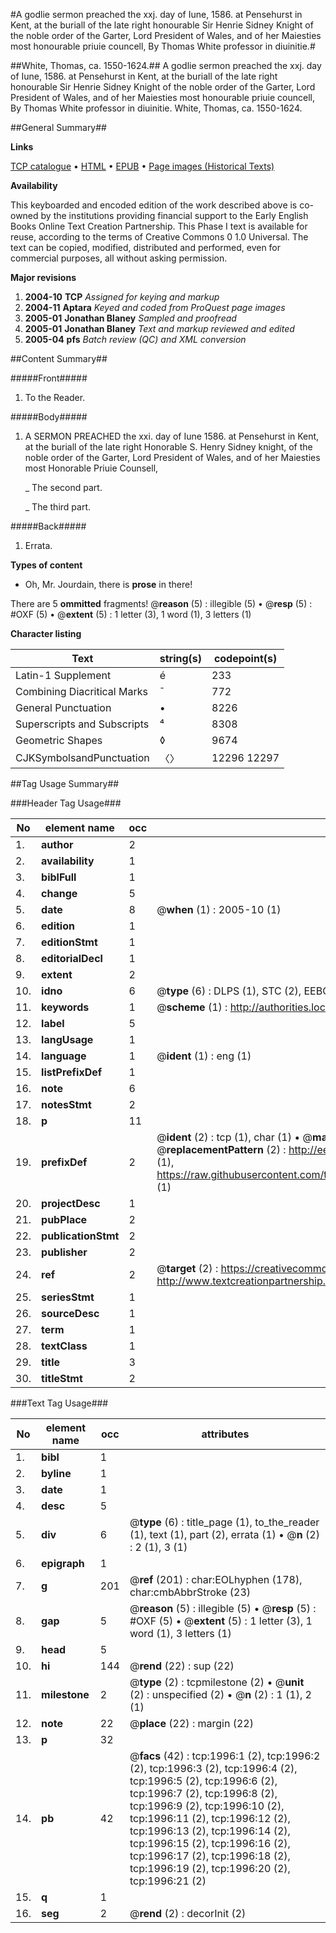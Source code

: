 #A godlie sermon preached the xxj. day of Iune, 1586. at Pensehurst in Kent, at the buriall of the late right honourable Sir Henrie Sidney Knight of the noble order of the Garter, Lord President of Wales, and of her Maiesties most honourable priuie councell, By Thomas White professor in diuinitie.#

##White, Thomas, ca. 1550-1624.##
A godlie sermon preached the xxj. day of Iune, 1586. at Pensehurst in Kent, at the buriall of the late right honourable Sir Henrie Sidney Knight of the noble order of the Garter, Lord President of Wales, and of her Maiesties most honourable priuie councell, By Thomas White professor in diuinitie.
White, Thomas, ca. 1550-1624.

##General Summary##

**Links**

[TCP catalogue](http://www.ota.ox.ac.uk/tcp/)  • 
[HTML](http://tei.it.ox.ac.uk/tcp/Texts-HTML/free/A15/A15106.html)  • 
[EPUB](http://tei.it.ox.ac.uk/tcp/Texts-EPUB/free/A15/A15106.epub) • 
[Page images (Historical Texts)](https://data.historicaltexts.jisc.ac.uk/view?pubId=eebo-99837658e&pageId=eebo-99837658e-1996-1)

**Availability**

This keyboarded and encoded edition of the
	       work described above is co-owned by the institutions
	       providing financial support to the Early English Books
	       Online Text Creation Partnership. This Phase I text is
	       available for reuse, according to the terms of Creative
	       Commons 0 1.0 Universal. The text can be copied,
	       modified, distributed and performed, even for
	       commercial purposes, all without asking permission.

**Major revisions**

1. __2004-10__ __TCP__ *Assigned for keying and markup*
1. __2004-11__ __Aptara__ *Keyed and coded from ProQuest page images*
1. __2005-01__ __Jonathan Blaney__ *Sampled and proofread*
1. __2005-01__ __Jonathan Blaney__ *Text and markup reviewed and edited*
1. __2005-04__ __pfs__ *Batch review (QC) and XML conversion*

##Content Summary##

#####Front#####

1. To the Reader.

#####Body#####

1. A SERMON PREACHED
the xxi. day of Iune 1586. at Pensehurst
in Kent, at the buriall of the late
right Honorable S. Henry Sidney knight,
of the noble order of the Garter, Lord President
of Wales, and of her Maiesties
most Honorable Priuie
Counsell,

    _ The second part.

    _ The third part.

#####Back#####

1. Errata.

**Types of content**

  * Oh, Mr. Jourdain, there is **prose** in there!

There are 5 **ommitted** fragments! 
 @__reason__ (5) : illegible (5)  •  @__resp__ (5) : #OXF (5)  •  @__extent__ (5) : 1 letter (3), 1 word (1), 3 letters (1)

**Character listing**


|Text|string(s)|codepoint(s)|
|---|---|---|
|Latin-1 Supplement|é|233|
|Combining             Diacritical Marks|̄|772|
|General Punctuation|•|8226|
|Superscripts             and Subscripts|⁴|8308|
|Geometric Shapes|◊|9674|
|CJKSymbolsandPunctuation|〈〉|12296 12297|

##Tag Usage Summary##

###Header Tag Usage###

|No|element name|occ|attributes|
|---|---|---|---|
|1.|__author__|2||
|2.|__availability__|1||
|3.|__biblFull__|1||
|4.|__change__|5||
|5.|__date__|8| @__when__ (1) : 2005-10 (1)|
|6.|__edition__|1||
|7.|__editionStmt__|1||
|8.|__editorialDecl__|1||
|9.|__extent__|2||
|10.|__idno__|6| @__type__ (6) : DLPS (1), STC (2), EEBO-CITATION (1), PROQUEST (1), VID (1)|
|11.|__keywords__|1| @__scheme__ (1) : http://authorities.loc.gov/ (1)|
|12.|__label__|5||
|13.|__langUsage__|1||
|14.|__language__|1| @__ident__ (1) : eng (1)|
|15.|__listPrefixDef__|1||
|16.|__note__|6||
|17.|__notesStmt__|2||
|18.|__p__|11||
|19.|__prefixDef__|2| @__ident__ (2) : tcp (1), char (1)  •  @__matchPattern__ (2) : ([0-9\-]+):([0-9IVX]+) (1), (.+) (1)  •  @__replacementPattern__ (2) : http://eebo.chadwyck.com/downloadtiff?vid=$1&page=$2 (1), https://raw.githubusercontent.com/textcreationpartnership/Texts/master/tcpchars.xml#$1 (1)|
|20.|__projectDesc__|1||
|21.|__pubPlace__|2||
|22.|__publicationStmt__|2||
|23.|__publisher__|2||
|24.|__ref__|2| @__target__ (2) : https://creativecommons.org/publicdomain/zero/1.0/ (1), http://www.textcreationpartnership.org/docs/. (1)|
|25.|__seriesStmt__|1||
|26.|__sourceDesc__|1||
|27.|__term__|1||
|28.|__textClass__|1||
|29.|__title__|3||
|30.|__titleStmt__|2||


###Text Tag Usage###

|No|element name|occ|attributes|
|---|---|---|---|
|1.|__bibl__|1||
|2.|__byline__|1||
|3.|__date__|1||
|4.|__desc__|5||
|5.|__div__|6| @__type__ (6) : title_page (1), to_the_reader (1), text (1), part (2), errata (1)  •  @__n__ (2) : 2 (1), 3 (1)|
|6.|__epigraph__|1||
|7.|__g__|201| @__ref__ (201) : char:EOLhyphen (178), char:cmbAbbrStroke (23)|
|8.|__gap__|5| @__reason__ (5) : illegible (5)  •  @__resp__ (5) : #OXF (5)  •  @__extent__ (5) : 1 letter (3), 1 word (1), 3 letters (1)|
|9.|__head__|5||
|10.|__hi__|144| @__rend__ (22) : sup (22)|
|11.|__milestone__|2| @__type__ (2) : tcpmilestone (2)  •  @__unit__ (2) : unspecified (2)  •  @__n__ (2) : 1 (1), 2 (1)|
|12.|__note__|22| @__place__ (22) : margin (22)|
|13.|__p__|32||
|14.|__pb__|42| @__facs__ (42) : tcp:1996:1 (2), tcp:1996:2 (2), tcp:1996:3 (2), tcp:1996:4 (2), tcp:1996:5 (2), tcp:1996:6 (2), tcp:1996:7 (2), tcp:1996:8 (2), tcp:1996:9 (2), tcp:1996:10 (2), tcp:1996:11 (2), tcp:1996:12 (2), tcp:1996:13 (2), tcp:1996:14 (2), tcp:1996:15 (2), tcp:1996:16 (2), tcp:1996:17 (2), tcp:1996:18 (2), tcp:1996:19 (2), tcp:1996:20 (2), tcp:1996:21 (2)|
|15.|__q__|1||
|16.|__seg__|2| @__rend__ (2) : decorInit (2)|
